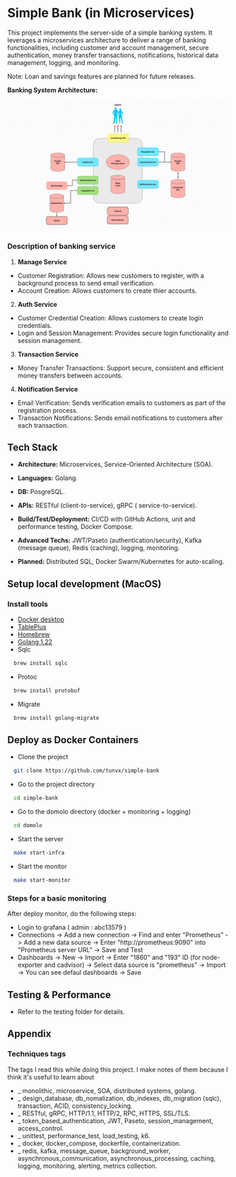 # Simple Bank (in Microservices)

This project implements the server-side of a simple banking system. It leverages a microservices architecture to deliver a range of banking functionalities, including customer and account management, secure authentication, money transfer transactions, notifications, historical data management, logging, and monitoring.

Note: Loan and savings features are planned for future releases.

**Banking System Architecture:**

![Architecture Diagram](./SimpleBank.jpg)

### Description of banking service
1. **Manage Service**
  + Customer Registration: Allows new customers to register, with a background process to send email verification.
  + Account Creation: Allows customers to create thier accounts.
2. **Auth Service**
+ Customer Credential Creation: Allows customers to create login credentials.
+ Login and Session Management: Provides secure login functionality and session management.
3. **Transaction Service**
+ Money Transfer Transactions: Support secure, consistent and efficient money transfers between accounts.
4. **Notification Service**
- Email Verification: Sends verification emails to customers as part of the registration process.
- Transaction Notifications: Sends email notifications to customers after each transaction.

## Tech Stack

+ **Architecture:** Microservices, Service-Oriented Architecture (SOA).

+ **Languages:** Golang.

+ **DB:** PosgreSQL.

+ **APIs:** RESTful (client-to-service), gRPC ( service-to-service).

+ **Build/Test/Deployment:** CI/CD with GitHub Actions, unit and performance testing, Docker Compose.

+ **Advanced Techs:** JWT/Paseto (authentication/security), Kafka (message queue), Redis (caching), logging, monitoring.

+ **Planned:** Distributed SQL, Docker Swarm/Kubernetes for auto-scaling.

## Setup local development (MacOS)
### Install tools
+ [Docker desktop](https://www.docker.com/products/docker-desktop)
+ [TablePlus](https://tableplus.com/)
+ [Homebrew](https://brew.sh/)
+ [Golang 1.22](https://golang.org/)
+ Sqlc
```bash
  brew install sqlc
```
+ Protoc
```bash
  brew install protobuf
```
+ Migrate
```bash
  brew install golang-migrate
```

## Deploy as Docker Containers
+ Clone the project
```bash
  git clone https://github.com/tunvx/simple-bank
```

+ Go to the project directory
```bash
  cd simple-bank
```

+ Go to the domolo directory (docker + monitoring + logging) 
```bash
  cd domolo
```

+ Start the server
```bash
  make start-infra
```

+ Start the monitor
```bash
  make start-monitor
```

### Steps for a basic monitoring
After deploy monitor, do the following steps:
+ Login to grafana ( admin : abc13579 )
+ Connections -> Add a new connection -> Find and enter "Prometheus" -> Add a new data source -> Enter "http://prometheus:9090" into "Prometheus server URL" -> Save and Test
+ Dashboards -> New -> Import -> Enter "1860" and "193" ID (for node-exporter and cadvisor) -> Select data source is "prometheus" -> Import -> You can see defaul dashboards -> Save

## Testing & Performance
+ Refer to the testing folder for details.

## Appendix

### Techniques tags 
The tags I read this while doing this project. I make notes of them because I think it's useful to learn about
+ _ monolithic, microservice, SOA, distributed systems, golang.
+ _ design_database, db_nomalization, db_indexes, db_migration (sqlc), transaction, ACID, consistency_locking.
+ _ RESTful, gRPC, HTTP/1.1, HTTP/2, RPC, HTTPS, SSL/TLS.
+ _ token_based_authentication, JWT, Paseto, session_management, access_control.
+ _ unittest, performance_test, load_testing, k6.
+ _ docker, docker_compose, dockerfile, containerization.
+ _ redis, kafka, message_queue, background_worker, asynchronous_communication, asynchronous_processing, caching, logging, monitoring, alerting, metrics collection.

